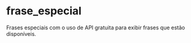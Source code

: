 # frase_especial
Frases especiais com o uso de API gratuita para exibir frases que estão disponíveis.
